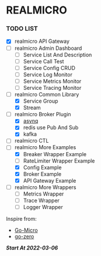 # REALMICRO

### TODO LIST
- [X] realmicro API Gateway
- [ ] realmicro Admin Dashboard
  - [ ] Service List And Description
  - [ ] Service Call Test
  - [ ] Service Config CRUD
  - [ ] Service Log Monitor
  - [ ] Service Metrics Monitor
  - [ ] Service Tracing Monitor
- [ ] realmicro Common Library
  - [X] Service Group
  - [X] Stream
- [ ] realmicro Broker Plugin 
  - [X] [asynq](https://github.com/hibiken/asynq)
  - [X] redis use Pub And Sub
  - [X] kafka
- [ ] realmicro CTL
- [ ] realmicro More Examples
  - [X] Breaker Wrapper Example
  - [ ] RateLimiter Wrapper Example
  - [X] Config Example
  - [X] Broker Example
  - [X] API Gateway Example
- [ ] realmicro More Wrappers
  - [ ] Metrics Wrapper
  - [ ] Trace Wrapper
  - [ ] Logger Wrapper

Inspire from:
- [Go-Micro](https://github.com/go-micro/go-micro)
- [go-zero](https://github.com/zeromicro/go-zero)

***Start At 2022-03-06***